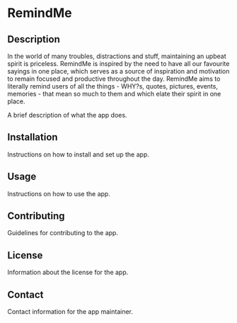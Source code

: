 # RemindMe

## Description

In the world of many troubles, distractions and stuff, maintaining an upbeat spirit is priceless. RemindMe is inspired by the need to have all our favourite sayings in one place, which serves as a source of inspiration and motivation to remain focused and productive throughout the day. RemindMe aims to literally remind users of all the things - WHY?s, quotes, pictures, events, memories - that mean so much to them and which elate their spirit in one place.

A brief description of what the app does.

## Installation

Instructions on how to install and set up the app.

## Usage

Instructions on how to use the app.

## Contributing

Guidelines for contributing to the app.

## License

Information about the license for the app.

## Contact

Contact information for the app maintainer.

